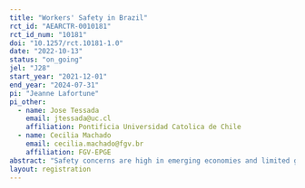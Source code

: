 ```yaml
---
title: "Workers' Safety in Brazil"
rct_id: "AEARCTR-0010181"
rct_id_num: "10181"
doi: "10.1257/rct.10181-1.0"
date: "2022-10-13"
status: "on_going"
jel: "J28"
start_year: "2021-12-01"
end_year: "2024-07-31"
pi: "Jeanne Lafortune"
pi_other:
  - name: Jose Tessada
    email: jtessada@uc.cl
    affiliation: Pontificia Universidad Catolica de Chile
  - name: Cecilia Machado
    email: cecilia.machado@fgv.br
    affiliation: FGV-EPGE
abstract: "Safety concerns are high in emerging economies and limited governmental resources are scarce to make sure firms comply with rules in place.  We measure the impact of traditional safety visits by inspectors and of online training sessions and their combination with.  We do so in 3 different states in Brazil in a sector that has high rates of accidents (manufacturing of machines). We measure the impact of these interventions on safety outcomes as well as workers’ wages and well-being.  This would provide us with the first experimental measure of the impact of safety visit in a developing country and allow us to compare it to a lower-cost type of intervention where firms and workers are more involved which would help us understand the nature of the barriers to workers’ safety in developing countries. "
layout: registration
---
```


